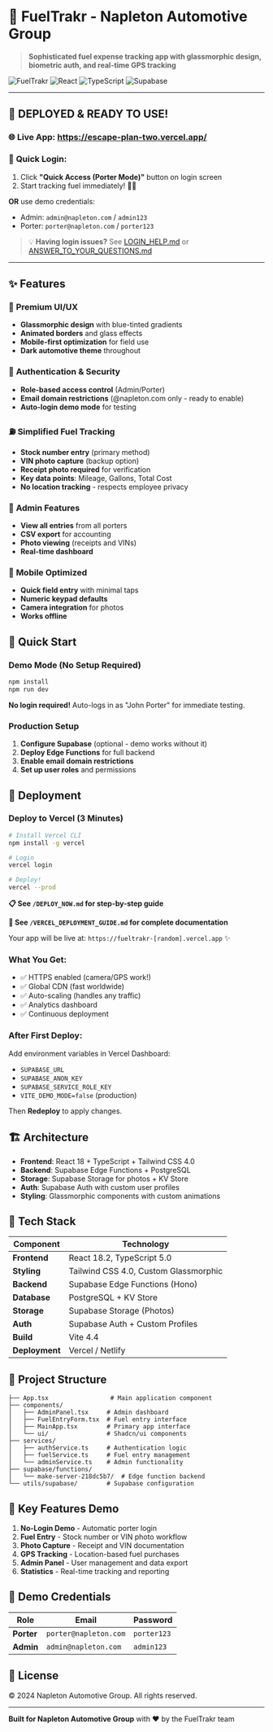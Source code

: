 # 🚗 FuelTrakr - Napleton Automotive Group

> **Sophisticated fuel expense tracking app with glassmorphic design, biometric auth, and real-time GPS tracking**

![FuelTrakr](https://img.shields.io/badge/FuelTrakr-Production%20Ready-blue?style=for-the-badge)
![React](https://img.shields.io/badge/React-18.2-61DAFB?style=for-the-badge&logo=react)
![TypeScript](https://img.shields.io/badge/TypeScript-5.0-3178C6?style=for-the-badge&logo=typescript)
![Supabase](https://img.shields.io/badge/Supabase-Backend-3ECF8E?style=for-the-badge&logo=supabase)

---

## 🎯 **DEPLOYED & READY TO USE!**

### 🌐 **Live App:** https://escape-plan-two.vercel.app/

### 🔑 **Quick Login:**
1. Click **"Quick Access (Porter Mode)"** button on login screen
2. Start tracking fuel immediately! 🚗⛽

**OR** use demo credentials:
- Admin: `admin@napleton.com` / `admin123`
- Porter: `porter@napleton.com` / `porter123`

> 💡 **Having login issues?** See [LOGIN_HELP.md](./LOGIN_HELP.md) or [ANSWER_TO_YOUR_QUESTIONS.md](./ANSWER_TO_YOUR_QUESTIONS.md)

---

## ✨ Features

### 🎨 **Premium UI/UX**
- **Glassmorphic design** with blue-tinted gradients
- **Animated borders** and glass effects
- **Mobile-first optimization** for field use
- **Dark automotive theme** throughout

### 🔐 **Authentication & Security**
- **Role-based access control** (Admin/Porter)
- **Email domain restrictions** (@napleton.com only - ready to enable)
- **Auto-login demo mode** for testing

### ⛽ **Simplified Fuel Tracking**
- **Stock number entry** (primary method)
- **VIN photo capture** (backup option)  
- **Receipt photo required** for verification
- **Key data points**: Mileage, Gallons, Total Cost
- **No location tracking** - respects employee privacy

### 👥 **Admin Features**
- **View all entries** from all porters
- **CSV export** for accounting
- **Photo viewing** (receipts and VINs)
- **Real-time dashboard**

### 📱 **Mobile Optimized**
- **Quick field entry** with minimal taps
- **Numeric keypad defaults**
- **Camera integration** for photos
- **Works offline**

## 🚀 Quick Start

### **Demo Mode (No Setup Required)**
```bash
npm install
npm run dev
```
**No login required!** Auto-logs in as "John Porter" for immediate testing.

### **Production Setup**
1. **Configure Supabase** (optional - demo works without it)
2. **Deploy Edge Functions** for full backend
3. **Enable email domain restrictions**
4. **Set up user roles** and permissions

## 🚀 Deployment

### **Deploy to Vercel (3 Minutes)**

```bash
# Install Vercel CLI
npm install -g vercel

# Login
vercel login

# Deploy!
vercel --prod
```

**📋 See `/DEPLOY_NOW.md` for step-by-step guide**

**📖 See `/VERCEL_DEPLOYMENT_GUIDE.md` for complete documentation**

Your app will be live at: `https://fueltrakr-[random].vercel.app` ✨

### **What You Get:**
- ✅ HTTPS enabled (camera/GPS work!)
- ✅ Global CDN (fast worldwide)
- ✅ Auto-scaling (handles any traffic)
- ✅ Analytics dashboard
- ✅ Continuous deployment

### **After First Deploy:**
Add environment variables in Vercel Dashboard:
- `SUPABASE_URL`
- `SUPABASE_ANON_KEY`  
- `SUPABASE_SERVICE_ROLE_KEY`
- `VITE_DEMO_MODE=false` (production)

Then **Redeploy** to apply changes.

## 🏗️ Architecture

- **Frontend**: React 18 + TypeScript + Tailwind CSS 4.0
- **Backend**: Supabase Edge Functions + PostgreSQL
- **Storage**: Supabase Storage for photos + KV Store
- **Auth**: Supabase Auth with custom user profiles
- **Styling**: Glassmorphic components with custom animations

## 🔧 Tech Stack

| Component | Technology |
|-----------|------------|
| **Frontend** | React 18.2, TypeScript 5.0 |
| **Styling** | Tailwind CSS 4.0, Custom Glassmorphic |
| **Backend** | Supabase Edge Functions (Hono) |
| **Database** | PostgreSQL + KV Store |
| **Storage** | Supabase Storage (Photos) |
| **Auth** | Supabase Auth + Custom Profiles |
| **Build** | Vite 4.4 |
| **Deployment** | Vercel / Netlify |

## 📁 Project Structure

```
├── App.tsx                 # Main application component
├── components/            
│   ├── AdminPanel.tsx     # Admin dashboard
│   ├── FuelEntryForm.tsx  # Fuel entry interface
│   ├── MainApp.tsx        # Primary app interface
│   └── ui/                # Shadcn/ui components
├── services/              
│   ├── authService.ts     # Authentication logic
│   ├── fuelService.ts     # Fuel entry management
│   └── adminService.ts    # Admin functionality
├── supabase/functions/    
│   └── make-server-218dc5b7/  # Edge function backend
└── utils/supabase/        # Supabase configuration
```

## 🎯 Key Features Demo

1. **No-Login Demo** - Automatic porter login
2. **Fuel Entry** - Stock number or VIN photo workflow  
3. **Photo Capture** - Receipt and VIN documentation
4. **GPS Tracking** - Location-based fuel purchases
5. **Admin Panel** - User management and data export
6. **Statistics** - Real-time tracking and reporting

## 🔑 Demo Credentials

| Role | Email | Password |
|------|-------|----------|
| **Porter** | `porter@napleton.com` | `porter123` |
| **Admin** | `admin@napleton.com` | `admin123` |

## 📄 License

© 2024 Napleton Automotive Group. All rights reserved.

---

**Built for Napleton Automotive Group** with ❤️ by the FuelTrakr team